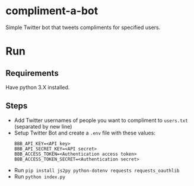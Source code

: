 # compliment-a-bot
Simple Twitter bot that tweets compliments for specified users.

# Run

## Requirements
Have python 3.X installed.

## Steps
- Add Twitter usernames of people you want to compliment to `users.txt` (separated by new line)
- Setup Twitter Bot and create a `.env` file with these values:
  ```
  BBB_API_KEY=<API key>
  BBB_API_SECRET_KEY=<API secret>
  BBB_ACCESS_TOKEN=<Authentication access token>
  BBB_ACCESS_TOKEN_SECRET=<Authentication secret>
  ```
- Run `pip install js2py python-dotenv requests requests_oauthlib`
- Run `python index.py`
